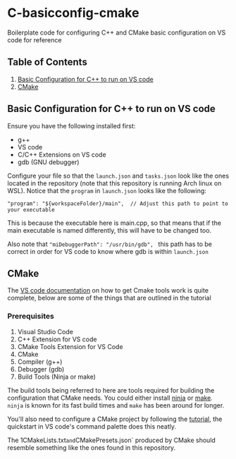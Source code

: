 # C-basicconfig-cmake
Boilerplate code for configuring C++ and CMake basic configuration on VS code for reference

## **Table of Contents**

1. [Basic Configuration for C++ to run on VS code](#basicconfig)
2. [CMake](#cmake)

## **Basic Configuration for C++ to run on VS code**
Ensure you have the following installed first:
- g++
- VS code
- C/C++ Extensions on VS code
- gdb (GNU debugger)

Configure your file so that the `launch.json` and `tasks.json` look like the ones located in the repository (note that this repository is running Arch linux on WSL).
Notice that the `program` in `launch.json` looks like the following:
```
"program": "${workspaceFolder}/main",  // Adjust this path to point to your executable
```
This is because the executable here is main.cpp, so that means that if the main executable is named differently, this will have to be changed too.

Also note that `"miDebuggerPath": "/usr/bin/gdb", ` this path has to be correct in order for VS code to know where gdb is within `launch.json`

## **CMake**
The [VS code documentation](https://code.visualstudio.com/docs/cpp/cmake-linux) on how to get Cmake tools work is quite complete, below are some of the things that are outlined in the tutorial

### Prerequisites
1. Visual Studio Code
2. C++ Extension for VS code
3. CMake Tools Extension for VS Code
4. CMake
5. Compiler (g++)
6. Debugger (gdb)
7. Build Tools (Ninja or make)

The build tools being referred to here are tools required for building the configuration that CMake needs. You could either install [ninja](https://ninja-build.org/) or [make](https://gnuwin32.sourceforge.net/packages/make.htm). `ninja` is known for its fast build times and `make` has been around for longer.

You'll also need to configure a CMake project by following the [tutorial](https://code.visualstudio.com/docs/cpp/cmake-quickstart), the quickstart in VS code's command palette does this neatly.

The 1CMakeLists.txt` and `CMakePresets.json` produced by CMake should resemble something like the ones found in this repository.
